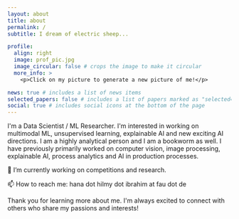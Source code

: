 ```yaml
---
layout: about
title: about
permalink: /
subtitle: I dream of electric sheep...

profile:
  align: right
  image: prof_pic.jpg
  image_circular: false # crops the image to make it circular
  more_info: >
    <p>Click on my picture to generate a new picture of me!</p>

news: true # includes a list of news items
selected_papers: false # includes a list of papers marked as "selected={true}"
social: true # includes social icons at the bottom of the page
---
```

<p style="border=1px">
I'm a Data Scientist / ML Researcher.
I'm interested in working on multimodal ML, unsupervised learning, explainable AI and new exciting AI directions. 
I am a highly analytical person and I am a bookworm as well. I have previously primarily worked on computer vision, image processing, explainable AI, process analytics and AI in production processes.

<p>🔭 I’m currently working on competitions and research.</p>
<p>📫 How to reach me: hana dot hilmy dot ibrahim at fau dot de</p>

Thank you for learning more about me. I'm always excited to connect with others who share my passions and interests!
</p>
